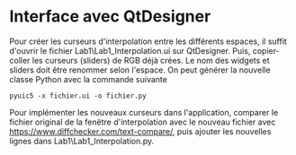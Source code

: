 
# Interface avec QtDesigner

Pour créer les curseurs d'interpolation entre les différents espaces, il suffit d'ouvrir le fichier Lab1\Lab1_Interpolation.ui sur QtDesigner. Puis, copier-coller les curseurs (sliders) de RGB déjà crées. Le nom des widgets et sliders doit être renommer selon l'espace. On peut générer la nouvelle classe Python avec la commande suivante

```
pyuic5 -x fichier.ui -o fichier.py
```

Pour implémenter les nouveaux curseurs dans l'application, comparer le fichier original de la fenêtre d'interpolation avec le nouveau fichier avec https://www.diffchecker.com/text-compare/, puis ajouter les nouvelles lignes dans Lab1\Lab1_Interpolation.py.


